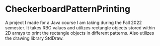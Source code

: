 # CheckerboardPatternPrinting
 A project I made for a Java course I am taking during the Fall 2022 semester. It takes RBG values and utilizes rectangle objects stored within 2D arrays to print the rectangle objects in different patterns. Also utilizes the drawing library StdDraw.
